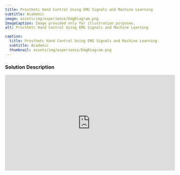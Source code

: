 ```yaml
---
title: Prosthetc Hand Control Using EMG Signals and Machine Learning
subtitle: Academic
image: assets/img/experience/EmgDiagram.png
ImageCaption: Image provided only for illustration purposes.
alt: Prosthetc Hand Control Using EMG Signals and Machine Learning

caption:
  title: Prosthetc Hand Control Using EMG Signals and Machine Learning
  subtitle: Academic
  thumbnail: assets/img/experience/EmgDiagram.png
---
```

### Solution Description

<iframe width="560" height="315" src="https://www.youtube.com/embed/HNtJVrBcj8Q?si=_E7NkV8HDfS6lKDM" title="YouTube video player" frameborder="0" allow="accelerometer; autoplay; clipboard-write; encrypted-media; gyroscope; picture-in-picture; web-share" referrerpolicy="strict-origin-when-cross-origin" allowfullscreen></iframe>
